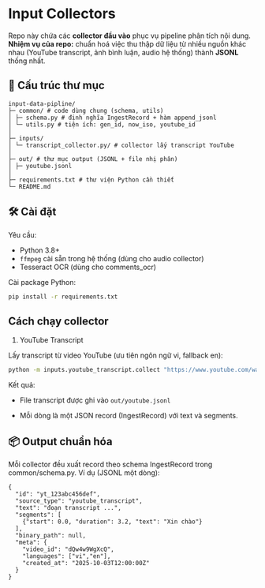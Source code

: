 # Input Collectors

Repo này chứa các **collector đầu vào** phục vụ pipeline phân tích nội dung.  
**Nhiệm vụ của repo:** chuẩn hoá việc thu thập dữ liệu từ nhiều nguồn khác nhau (YouTube transcript, ảnh bình luận, audio hệ thống) thành **JSONL** thống nhất.



## 📂 Cấu trúc thư mục
```
input-data-pipline/
├─ common/ # code dùng chung (schema, utils)
│ ├─ schema.py # định nghĩa IngestRecord + hàm append_jsonl
│ └─ utils.py # tiện ích: gen_id, now_iso, youtube_id
│
├─ inputs/
│ └─ transcript_collector.py/ # collector lấy transcript YouTube
│
├─ out/ # thư mục output (JSONL + file nhị phân)
│ ├─ youtube.jsonl
│
├─ requirements.txt # thư viện Python cần thiết
└─ README.md
```


## 🛠 Cài đặt

Yêu cầu:
- Python 3.8+
- `ffmpeg` cài sẵn trong hệ thống (dùng cho audio collector)
- Tesseract OCR (dùng cho comments_ocr)

Cài package Python:
```bash
pip install -r requirements.txt
```
## Cách chạy collector
1. YouTube Transcript

Lấy transcript từ video YouTube (ưu tiên ngôn ngữ vi, fallback en):
```bash
python -m inputs.youtube_transcript.collect "https://www.youtube.com/watch?v=dQw4w9WgXcQ" --lang vi,en
```

Kết quả:

- File transcript được ghi vào `out/youtube.jsonl`

- Mỗi dòng là một JSON record (IngestRecord) với text và segments.
## 📦 Output chuẩn hóa

Mỗi collector đều xuất record theo schema IngestRecord trong common/schema.py. Ví dụ (JSONL một dòng):
```jsonl
{
  "id": "yt_123abc456def",
  "source_type": "youtube_transcript",
  "text": "đoạn transcript ...",
  "segments": [
    {"start": 0.0, "duration": 3.2, "text": "Xin chào"}
  ],
  "binary_path": null,
  "meta": {
    "video_id": "dQw4w9WgXcQ",
    "languages": ["vi","en"],
    "created_at": "2025-10-03T12:00:00Z"
  }
}
```
